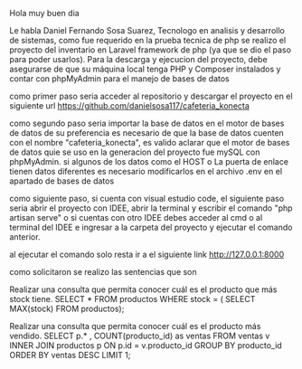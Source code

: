 Hola muy buen dia

Le habla Daniel Fernando Sosa Suarez, Tecnologo en analisis y desarrollo de sistemas, como fue requerido en la 
prueba tecnica de php se realizo el proyecto del inventario en Laravel framework de php (ya que se dio el paso para poder
usarlos). Para la descarga y ejecucion del proyecto, debe asegurarse de que su máquina local tenga PHP y Composer 
instalados y contar con phpMyAdmin para el manejo de bases de datos


como primer paso seria acceder al repositorio y descargar el proyecto en el siguiente url
https://github.com/danielsosa117/cafeteria_konecta

como segundo paso seria importar la base de datos en el motor de bases de datos de su preferencia es necesario de que 
la base de datos cuenten con el nombre "cafeteria_konecta", es valido aclarar que el motor de bases de datos quie se 
uso en la generacion del proyecto fue mySQL con phpMyAdmin. si algunos de los datos como el HOST o La puerta de enlace
tienen datos diferentes es necesario modificarlos en el archivo .env en el apartado de bases de datos

como siguiente paso, si cuenta con visual estudio code, el siguiente paso seria abrir el proyecto con IDEE, abrir la terminal y escribir
el comando "php artisan serve" o si cuentas con otro IDEE debes acceder al cmd o al terminal del IDEE e ingresar a 
la carpeta del proyecto y ejecutar el comando anterior.

al ejecutar el comando solo resta ir a el siguiente link http://127.0.0.1:8000

como solicitaron se realizo las sentencias que son

Realizar una consulta que permita conocer cuál es el producto que más stock tiene.
SELECT * FROM productos WHERE stock = ( SELECT MAX(stock) FROM productos);

Realizar una consulta que permita conocer cuál es el producto más vendido.
SELECT p.* , COUNT(producto_id) as ventas FROM ventas v INNER JOIN productos p ON p.id = v.producto_id GROUP BY producto_id ORDER BY ventas DESC LIMIT 1;
